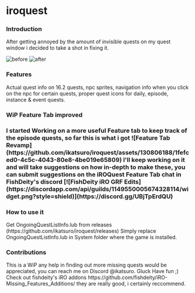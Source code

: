 # iroquest
<h3>Introduction</h3>
After getting annoyed by the amount of invisible quests on my quest window i decided to take a shot in fixing it.

![before](https://github.com/ikatsuro/iroquest/assets/130806188/69e233ac-a95d-4213-b0d4-461750fca890)
![after](https://github.com/ikatsuro/iroquest/assets/130806188/0c235057-123d-43e7-bbec-7c259e7de891)


<h3>Features</h3>
Actual quest info on 16.2 quests, npc sprites, navigation info when you click on the npc for certain quests, proper quest icons for daily, episode, instance & event quests.
<h3>WiP Feature Tab improved <h3>
  I started Working on a more useful Feature tab to keep track of the episode quests, so far this is what i got 
  ![Feature Tab Revamp](https://github.com/ikatsuro/iroquest/assets/130806188/1fefced0-4c5c-4043-80e8-4be019e65809)
I'll keep working on it and will take suggestions on how in-depth to make these, you can submit suggestions on the iROQuest Feature Tab chat in FishDeity's discord [![FishDeity iRO GRF Edits](https://discordapp.com/api/guilds/1149550005674328114/widget.png?style=shield)](https://discord.gg/UBjTpErdQU)
<h3>How to use it</h3>
Get OngoingQuestListInfo.lub from releases (https://github.com/ikatsuro/iroquest/releases)
Simply replace OngoingQuestListInfo.lub in System folder where the game is installed.

<h3>Contributions</h3>
This is a WiP any help in finding out more missing quests would be appreciated, you can reach me on Discord @ikatsuro. Gluck Have fun ;)
Check out fishdeity's iRO addons https://github.com/fishdeity/iRO-Missing_Features_Additions/ they are really good, i certainly reccommend.
